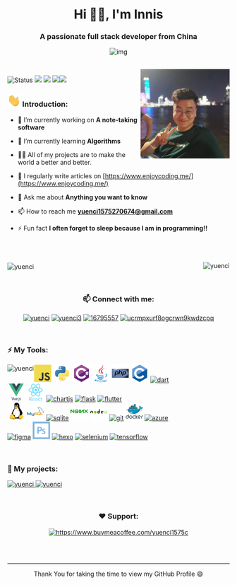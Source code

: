 <h1 align="center">Hi 👋😃, I'm Innis</h1>
<h3 align="center">A passionate full stack developer from China</h3>

<p  align="center"><img  alt="img" src="https://github.com/yuenci/yuenci/blob/output/github-contribution-grid-snake.gif" /></p>

<br>

<img align="right" alt="img" src="https://github.com/yuenci/yuenci.github.io/blob/main/img/profile_pic_Innis.png" width="40%" height="auto" />


![Status](https://img.shields.io/badge/status-up-brightgreen) ![](https://img.shields.io/badge/Relationship-Single-red) ![](https://img.shields.io/static/v1?label=wechat&message=InnisYu&color=7BB32E&logo=wechat) ![](https://visitor-badge.glitch.me/badge?page_id=github.com/yuenci)![](https://img.shields.io/github/followers/yuenci?style=social)



<h3 align="left">
     <img src="https://raw.githubusercontent.com/ABSphreak/ABSphreak/master/gifs/Hi.gif" width="30px">
    Introduction:

</h3>

- 🔭 I’m currently working on **A note-taking software**

- 🌱 I’m currently learning **Algorithms**

- 👨‍💻 All of my projects are to make the world a better and better.

- 📝 I regularly write articles on [https://www.enjoycoding.me/](https://www.enjoycoding.me/)

- 💬 Ask me about **Anything you want to know**

- 📫 How to reach me **yuenci1575270674@gmail.com**

- ⚡ Fun fact **I often forget to sleep because I am in programming!!**

<br>

<br>


<p>
<a><img align="center" src="https://github-readme-stats.vercel.app/api?username=yuenci&show_icons=true&locale=en" alt="yuenci" /></a>  
<a><img align="right" src="https://github-readme-streak-stats.herokuapp.com/?user=yuenci&" alt="yuenci" /></a>  
</p>  

<br>


<h3 align="center">📫 Connect with me:</h3>
<p align="center">
<a href="https://codepen.io/yuenci" target="blank"><img align="center" src="https://raw.githubusercontent.com/rahuldkjain/github-profile-readme-generator/master/src/images/icons/Social/codepen.svg" alt="yuenci" height="30" width="40" /></a>
<a href="https://twitter.com/yuenci3" target="blank"><img align="center" src="https://raw.githubusercontent.com/rahuldkjain/github-profile-readme-generator/master/src/images/icons/Social/twitter.svg" alt="yuenci3" height="30" width="40" /></a>
<a href="https://stackoverflow.com/users/16795557" target="blank"><img align="center" src="https://raw.githubusercontent.com/rahuldkjain/github-profile-readme-generator/master/src/images/icons/Social/stack-overflow.svg" alt="16795557" height="30" width="40" /></a>
<a href="https://www.youtube.com/c/ucrmpxurf8ogcrwn9kwdzcpq" target="blank"><img align="center" src="https://raw.githubusercontent.com/rahuldkjain/github-profile-readme-generator/master/src/images/icons/Social/youtube.svg" alt="ucrmpxurf8ogcrwn9kwdzcpq" height="30" width="40" /></a>
</p>


<br>



<h3 align="left">⚡ My Tools:</h3>
<p><img align="left" src="https://github-readme-stats.vercel.app/api/top-langs?username=yuenci&show_icons=true&locale=en&layout=compact" alt="yuenci" /></p>  

<p align="left">
    <a href="https://developer.mozilla.org/en-US/docs/Web/JavaScript" target="_blank" rel="noreferrer">
        <img src="https://raw.githubusercontent.com/devicons/devicon/master/icons/javascript/javascript-original.svg"
            alt="javascript" width="40" height="40" /></a>
    <a href="https://www.python.org" target="_blank" rel="noreferrer">
        <img src="https://raw.githubusercontent.com/devicons/devicon/master/icons/python/python-original.svg"
            alt="python" width="40" height="40" /></a>
    <a href="https://www.w3schools.com/cs/" target="_blank" rel="noreferrer">
        <img src="https://raw.githubusercontent.com/devicons/devicon/master/icons/csharp/csharp-original.svg"
            alt="csharp" width="40" height="40" /></a>
    <a href="https://www.java.com" target="_blank" rel="noreferrer">
        <img src="https://raw.githubusercontent.com/devicons/devicon/master/icons/java/java-original.svg" alt="java"
            width="40" height="40" /></a>
    <a href="https://www.php.net" target="_blank" rel="noreferrer">
        <img src="https://raw.githubusercontent.com/devicons/devicon/master/icons/php/php-original.svg" alt="php"
            width="40" height="40" /></a>
    <a href="https://www.cprogramming.com/" target="_blank" rel="noreferrer">
        <img src="https://raw.githubusercontent.com/devicons/devicon/master/icons/c/c-original.svg" alt="c" width="40"
            height="40" /></a>
    <a href="https://dart.dev" target="_blank" rel="noreferrer">
        <img src="https://www.vectorlogo.zone/logos/dartlang/dartlang-icon.svg" alt="dart" width="40" height="40" /></a>
    <br>
    <a href="https://vuejs.org/" target="_blank" rel="noreferrer">
        <img src="https://raw.githubusercontent.com/devicons/devicon/master/icons/vuejs/vuejs-original-wordmark.svg"
            alt="vuejs" width="40" height="40" /></a>
    <a href="https://reactjs.org/" target="_blank" rel="noreferrer">
        <img src="https://raw.githubusercontent.com/devicons/devicon/master/icons/react/react-original-wordmark.svg"
            alt="react" width="40" height="40" /></a>
    <a href="https://www.chartjs.org" target="_blank" rel="noreferrer">
        <img src="https://www.chartjs.org/media/logo-title.svg" alt="chartjs" width="40" height="40" /></a>
    <a href="https://flask.palletsprojects.com/" target="_blank" rel="noreferrer">
        <img src="https://www.vectorlogo.zone/logos/pocoo_flask/pocoo_flask-icon.svg" alt="flask" width="40"
            height="40" /></a>
    <a href="https://flutter.dev" target="_blank" rel="noreferrer">
        <img src="https://www.vectorlogo.zone/logos/flutterio/flutterio-icon.svg" alt="flutter" width="40"
            height="40" /></a>
    <br>
    <a href="https://www.linux.org/" target="_blank" rel="noreferrer">
        <img src="https://raw.githubusercontent.com/devicons/devicon/master/icons/linux/linux-original.svg" alt="linux"
            width="40" height="40" /></a>
    <a href="https://www.mysql.com/" target="_blank" rel="noreferrer">
        <img src="https://raw.githubusercontent.com/devicons/devicon/master/icons/mysql/mysql-original-wordmark.svg"
            alt="mysql" width="40" height="40" /></a>
    <a href="https://www.sqlite.org/" target="_blank" rel="noreferrer">
        <img src="https://www.vectorlogo.zone/logos/sqlite/sqlite-icon.svg" alt="sqlite" width="40" height="40" /></a>
    <a href="https://www.nginx.com" target="_blank" rel="noreferrer">
        <img src="https://raw.githubusercontent.com/devicons/devicon/master/icons/nginx/nginx-original.svg" alt="nginx"
            width="40" height="40" /></a>
    <a href="https://nodejs.org" target="_blank" rel="noreferrer">
        <img src="https://raw.githubusercontent.com/devicons/devicon/master/icons/nodejs/nodejs-original-wordmark.svg"
            alt="nodejs" width="40" height="40" /></a>
    <a href="https://git-scm.com/" target="_blank" rel="noreferrer">
        <img src="https://www.vectorlogo.zone/logos/git-scm/git-scm-icon.svg" alt="git" width="40" height="40" /></a>
    <a href="https://www.docker.com/" target="_blank" rel="noreferrer">
        <img src="https://raw.githubusercontent.com/devicons/devicon/master/icons/docker/docker-original-wordmark.svg"
            alt="docker" width="40" height="40" /></a>
    <a href="https://azure.microsoft.com/en-in/" target="_blank" rel="noreferrer">
        <img src="https://www.vectorlogo.zone/logos/microsoft_azure/microsoft_azure-icon.svg" alt="azure" width="40"
            height="40" /></a>
    <br>
    <a href="https://www.figma.com/" target="_blank" rel="noreferrer">
        <img src="https://www.vectorlogo.zone/logos/figma/figma-icon.svg" alt="figma" width="40" height="40" /></a>
    <a href="https://www.photoshop.com/en" target="_blank" rel="noreferrer">
        <img src="https://raw.githubusercontent.com/devicons/devicon/master/icons/photoshop/photoshop-line.svg"
            alt="photoshop" width="40" height="40" /></a>
    <a href="hexo.io/" target="_blank" rel="noreferrer">
        <img src="https://www.vectorlogo.zone/logos/hexoio/hexoio-icon.svg" alt="hexo" width="40" height="40" /></a>
    <a href="https://www.selenium.dev" target="_blank" rel="noreferrer">
        <img src="https://raw.githubusercontent.com/detain/svg-logos/780f25886640cef088af994181646db2f6b1a3f8/svg/selenium-logo.svg"
            alt="selenium" width="40" height="40" /></a>
    <a href="https://www.tensorflow.org" target="_blank" rel="noreferrer">
        <img src="https://www.vectorlogo.zone/logos/tensorflow/tensorflow-icon.svg" alt="tensorflow" width="40"
            height="40" /></a>
</p>

<br>


<h3 align="left">🚀 My projects:</h3>

<p align="left">
    <a align="left" href="https://github.com/yuenci/Java-Cafeteria-Ordering-System-demo" target="_blank" >
        <img src="https://github-readme-stats.vercel.app/api/pin?username=yuenci&repo=Laptop-Repair-Services-Management-System" alt="yuenci" />
    </a>  
    <a align="left" href="https://github.com/yuenci/What-does-this-code-mean" target="_blank" >
        <img src="https://github-readme-stats.vercel.app/api/pin?username=yuenci&repo=What-does-this-code-mean" alt="yuenci" />
    </a>  
</p>  

<!-- <p  align="left">
    <a align="left">
        <img  src="https://github-readme-stats.vercel.app/api/pin?username=yuenci&repo=Laptop-Repair-Services-Management-System" alt="yuenci" />
    </a>  
    <a align="left">
        <img  src="https://github-readme-stats.vercel.app/api/pin?username=yuenci&repo=Laptop-Repair-Services-Management-System" alt="yuenci" />
    </a>  
</p>   -->

<br>

<h3 align="center">❤️ Support:</h3>

<p align="center"><a href="https://www.buymeacoffee.com/yuenci1575c"> <img align="center" src="https://cdn.buymeacoffee.com/buttons/v2/default-yellow.png" height="50" width="210" alt="https://www.buymeacoffee.com/yuenci1575c" /></a></p><br><br>

---
<p align="center">Thank You for taking the time to view my GitHub Profile 😄<p>


